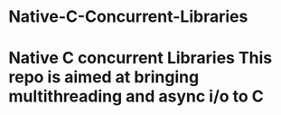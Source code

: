 # Native-C-Concurrent-Libraries
# Native C concurrent Libraries This repo is aimed at bringing multithreading and async i/o to C
